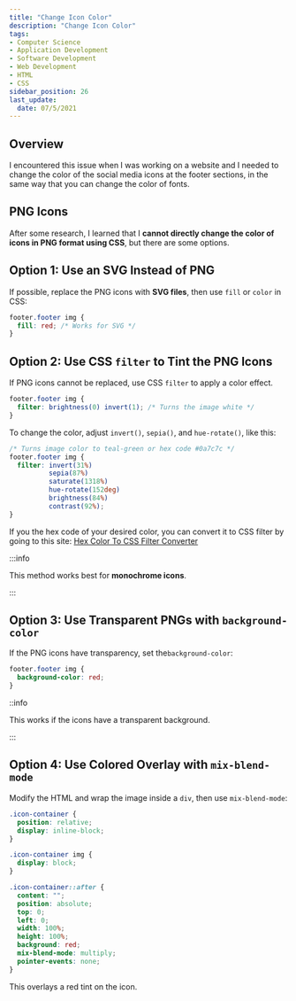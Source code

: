 ```yaml
---
title: "Change Icon Color"
description: "Change Icon Color"
tags: 
- Computer Science
- Application Development
- Software Development
- Web Development
- HTML
- CSS
sidebar_position: 26
last_update:
  date: 07/5/2021
---
```



## Overview 

I encountered this issue when I was working on a website and I needed to change the color of the social media icons at the footer sections, in the same way that you can change the color of fonts.

## PNG Icons

After some research, I learned that I **cannot directly change the color of icons in PNG format using CSS**, but there are some options.  

## Option 1: Use an SVG Instead of PNG

If possible, replace the PNG icons with **SVG files**, then use `fill` or `color` in CSS:  

```css
footer.footer img {
  fill: red; /* Works for SVG */
}
```

## Option 2: Use CSS `filter` to Tint the PNG Icons

If PNG icons cannot be replaced, use CSS `filter` to apply a color effect.

```css
footer.footer img {
  filter: brightness(0) invert(1); /* Turns the image white */
}
```

To change the color, adjust `invert()`, `sepia()`, and `hue-rotate()`, like this:  

```css
/* Turns image color to teal-green or hex code #0a7c7c */
footer.footer img {
  filter: invert(31%)           
          sepia(87%) 
          saturate(1318%) 
          hue-rotate(152deg) 
          brightness(84%) 
          contrast(92%); 
}
```

If you the hex code of your desired color, you can convert it to CSS filter by going to this site: [Hex Color To CSS Filter Converter](https://isotropic.co/tool/hex-color-to-css-filter/)

:::info 

This method works best for **monochrome icons**.

:::


## Option 3: Use Transparent PNGs with `background-color`

If the PNG icons have transparency, set the`background-color`:  

```css
footer.footer img {
  background-color: red;
}
```

::info 

This works if the icons have a transparent background.

:::


## Option 4: Use Colored Overlay with `mix-blend-mode`

Modify the HTML and wrap the image inside a `div`, then use `mix-blend-mode`: 

```css
.icon-container {
  position: relative;
  display: inline-block;
}

.icon-container img {
  display: block;
}

.icon-container::after {
  content: "";
  position: absolute;
  top: 0;
  left: 0;
  width: 100%;
  height: 100%;
  background: red;
  mix-blend-mode: multiply;
  pointer-events: none;
}
```

This overlays a red tint on the icon.
